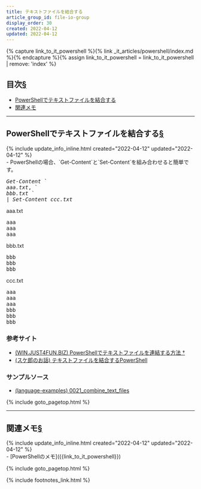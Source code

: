 ```yaml
---
title: テキストファイルを結合する
article_group_id: file-io-group
display_order: 30
created: 2022-04-12
updated: 2022-04-12
---
```

{% capture link_to_it_powershell %}{% link _it_articles/powershell/index.md %}{% endcapture %}{% assign link_to_it_powershell = link_to_it_powershell | remove: 'index' %}

## <a name="index">目次</a><a class="heading-anchor-permalink" href="#目次">§</a>

<ul id="index_ul">
<li><a href="#PowerShellでテキストファイルを結合する">PowerShellでテキストファイルを結合する</a></li>
<li><a href="#関連メモ">関連メモ</a></li>
</ul>

* * *
## <a name="PowerShellでテキストファイルを結合する">PowerShellでテキストファイルを結合する</a><a class="heading-anchor-permalink" href="#PowerShellでテキストファイルを結合する">§</a>
<div class="chapter-updated">{% include update_info_inline.html created="2022-04-12" updated="2022-04-12" %}</div>
- PowerShellの場合、`Get-Content`と`Set-Content`を組み合わせると簡単です。

<div class="code-box no-title">
<pre>
<em>Get-Content</em> `
<em class="blue">aaa.txt</em>, `
<em class="blue">bbb.txt</em> `
| <em>Set-Content</em> <em class="blue">ccc.txt</em>
</pre>
</div>
<div class="code-box-input">
<div class="title">aaa.txt</div>
<pre>
aaa
aaa
aaa
</pre>
</div>
<div class="code-box-input">
<div class="title">bbb.txt</div>
<pre>
bbb
bbb
bbb
</pre>
</div>
<div class="code-box-output">
<div class="title">ccc.txt</div>
<pre>
aaa
aaa
aaa
bbb
bbb
bbb
</pre>
</div>

### 参考サイト
- [(WIN.JUST4FUN.BIZ) PowerShellでテキストファイルを連結する方法 †](https://win.just4fun.biz/?PowerShell/%E3%83%86%E3%82%AD%E3%82%B9%E3%83%88%E3%83%95%E3%82%A1%E3%82%A4%E3%83%AB%E3%82%92%E9%80%A3%E7%B5%90%E3%81%99%E3%82%8B%E6%96%B9%E6%B3%95)
- [(スケ郎のお話) テキストファイルを結合するPowerShell](https://www.sukerou.com/2021/12/powershell.html)

### サンプルソース
- [(language-examples) 0021_combine_text_files](https://github.com/fumokmm/language-examples/blob/main/PowerShell/0021_combine_text_files.ps1)

{% include goto_pagetop.html %}

* * *
## <a name="関連メモ">関連メモ</a><a class="heading-anchor-permalink" href="#関連メモ">§</a>
<div class="chapter-updated">{% include update_info_inline.html created="2022-04-12" updated="2022-04-12" %}</div>
- [PowerShellのメモ]({{link_to_it_powershell}})

{% include goto_pagetop.html %}

{% include footnotes_link.html %}
